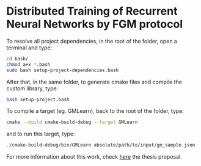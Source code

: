 # Distributed Training of Recurrent Neural Networks by FGM protocol #

To resolve all project dependencies, in the root of the folder, open a terminal and type:

```bash
cd bash/
chmod a+x *.bash
sudo bash setup-project-dependencies.bash
```

After that, in the same folder, to generate cmake files and compile the custom library, type:

```bash
bash setup-project.bash
```

To compile a target (eg. GMLearn), back to the root of the folder, type:

```bash
cmake --build cmake-build-debug --target GMLearn
```

and to run this target, type:

```bash
./cmake-build-debug/bin/GMLearn absolute/path/to/input/gm_sample.json
```

For more information about this work, check [here](latex/proposal/proposal.pdf) the thesis proposal.
